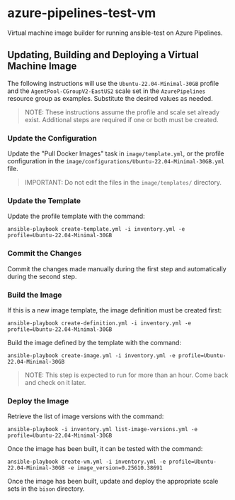 # azure-pipelines-test-vm
Virtual machine image builder for running ansible-test on Azure Pipelines.

## Updating, Building and Deploying a Virtual Machine Image

The following instructions will use the ``Ubuntu-22.04-Minimal-30GB`` profile and the ``AgentPool-CGroupV2-EastUS2`` scale set in the ``AzurePipelines`` resource group as examples.
Substitute the desired values as needed.

> NOTE: These instructions assume the profile and scale set already exist.
> Additional steps are required if one or both must be created.

### Update the Configuration

Update the "Pull Docker Images" task in ``image/template.yml``,
or the profile configuration in the ``image/configurations/Ubuntu-22.04-Minimal-30GB.yml`` file.

> IMPORTANT: Do not edit the files in the ``image/templates/`` directory.
 
### Update the Template

Update the profile template with the command:

``
ansible-playbook create-template.yml -i inventory.yml -e profile=Ubuntu-22.04-Minimal-30GB
``

### Commit the Changes

Commit the changes made manually during the first step and automatically during the second step.

### Build the Image

If this is a new image template, the image definition must be created first:

``
ansible-playbook create-definition.yml -i inventory.yml -e profile=Ubuntu-22.04-Minimal-30GB
``

Build the image defined by the template with the command:

``
ansible-playbook create-image.yml -i inventory.yml -e profile=Ubuntu-22.04-Minimal-30GB
``

> NOTE: This step is expected to run for more than an hour. Come back and check on it later.

### Deploy the Image

Retrieve the list of image versions with the command:

``
ansible-playbook -i inventory.yml list-image-versions.yml -e profile=Ubuntu-22.04-Minimal-30GB
``

Once the image has been built, it can be tested with the command:

```
ansible-playbook create-vm.yml -i inventory.yml -e profile=Ubuntu-22.04-Minimal-30GB -e image_version=0.25610.38691
```

Once the image has been built, update and deploy the appropriate scale sets in the `bison` directory.
